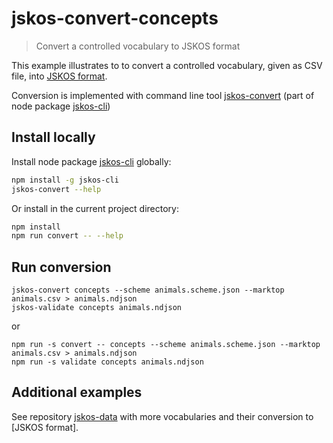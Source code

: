 # jskos-convert-concepts

> Convert a controlled vocabulary to JSKOS format

This example illustrates to to convert a controlled vocabulary, given as CSV file, into [JSKOS format](https://gbv.github.io/jskos/).

Conversion is implemented with command line tool [jskos-convert](https://www.npmjs.com/package/jskos-cli#jskos-convert) (part of node package [jskos-cli])

[jskos-cli]: https://www.npmjs.com/package/jskos-cli

## Install locally

Install node package [jskos-cli] globally:

~~~bash
npm install -g jskos-cli
jskos-convert --help
~~~

Or install in the current project directory:

~~~bash
npm install
npm run convert -- --help
~~~

## Run conversion

~~~
jskos-convert concepts --scheme animals.scheme.json --marktop animals.csv > animals.ndjson
jskos-validate concepts animals.ndjson
~~~

or

~~~
npm run -s convert -- concepts --scheme animals.scheme.json --marktop animals.csv > animals.ndjson
npm run -s validate concepts animals.ndjson
~~~

## Additional examples

See repository [jskos-data](https://github.com/gbv/jskos-data) with more vocabularies and their conversion to [JSKOS format].
